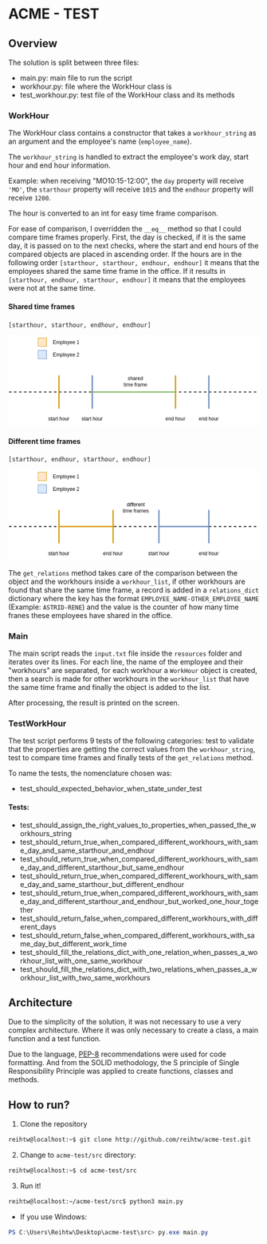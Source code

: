 # ACME - TEST

## Overview

The solution is split between three files:

- main.py: main file to run the script
- workhour.py: file where the WorkHour class is
- test_workhour.py: test file of the WorkHour class and its methods

### WorkHour

The WorkHour class contains a constructor that takes a `workhour_string` as an argument and the employee's name (`employee_name`).

The `workhour_string` is handled to extract the employee's work day, start hour and end hour information.

Example: when receiving "MO10:15-12:00", the `day` property will receive `'MO'`, the `starthour` property will receive `1015` and the `endhour` property will receive `1200`.

The hour is converted to an int for easy time frame comparison.

For ease of comparison, I overridden the `__eq__` method so that I could compare time frames properly.
First, the day is checked, if it is the same day, it is passed on to the next checks, where the start and end hours of the compared objects are placed in ascending order. If the hours are in the following order `[starthour, starthour, endhour, endhour]` it means that the employees shared the same time frame in the office. If it results in `[starthour, endhour, starthour, endhour]` it means that the employees were not at the same time.

#### Shared time frames

`[starthour, starthour, endhour, endhour]`

![Shared time frame timeline example](./assets/shared_time_frame.drawio.png)

#### Different time frames

`[starthour, endhour, starthour, endhour]`

![Different time frames timeline example](./assets/different_time_frames.drawio.png)

The `get_relations` method takes care of the comparison between the object and the workhours inside a `workhour_list`, if other workhours are found that share the same time frame, a record is added in a `relations_dict` dictionary where the key has the format `EMPLOYEE_NAME-OTHER_EMPLOYEE_NAME` (Example: `ASTRID-RENE`) and the value is the counter of how many time franes these employees have shared in the office.

### Main

The main script reads the `input.txt` file inside the `resources` folder and iterates over its lines. For each line, the name of the employee and their "workhours" are separated, for each workhour a `WorkHour` object is created, then a search is made for other workhours in the `workhour_list` that have the same time frame and finally the object is added to the list.

After processing, the result is printed on the screen.

### TestWorkHour

The test script performs 9 tests of the following categories: test to validate that the properties are getting the correct values ​​from the `workhour_string`, test to compare time frames and finally tests of the `get_relations` method.

To name the tests, the nomenclature chosen was:

- test_should_expected_behavior_when_state_under_test

#### Tests:

- test_should_assign_the_right_values_to_properties_when_passed_the_workhours_string
- test_should_return_true_when_compared_different_workhours_with_same_day_and_same_starthour_and_endhour
- test_should_return_true_when_compared_different_workhours_with_same_day_and_different_starthour_but_same_endhour
- test_should_return_true_when_compared_different_workhours_with_same_day_and_same_starthour_but_different_endhour
- test_should_return_true_when_compared_different_workhours_with_same_day_and_different_starthour_and_endhour_but_worked_one_hour_together
- test_should_return_false_when_compared_different_workhours_with_different_days
- test_should_return_false_when_compared_different_workhours_with_same_day_but_different_work_time
- test_should_fill_the_relations_dict_with_one_relation_when_passes_a_workhour_list_with_one_same_workhour
- test_should_fill_the_relations_dict_with_two_relations_when_passes_a_workhour_list_with_two_same_workhours

## Architecture

Due to the simplicity of the solution, it was not necessary to use a very complex architecture. Where it was only necessary to create a class, a main function and a test function.

Due to the language, [PEP-8](https://peps.python.org/pep-0008/) recommendations were used for code formatting. And from the SOLID methodology, the S principle of Single Responsibility Principle was applied to create functions, classes and methods.

## How to run?

1) Clone the repository

```bash
reihtw@localhost:~$ git clone http://github.com/reihtw/acme-test.git 
```

2) Change to `acme-test/src` directory:

```bash
reihtw@localhost:~$ cd acme-test/src
```

3) Run it!

```bash
reihtw@localhost:~/acme-test/src$ python3 main.py 
```

* If you use Windows:

```powershell
PS C:\Users\Reihtw\Desktop\acme-test\src> py.exe main.py
```